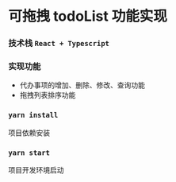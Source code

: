 # 可拖拽 todoList 功能实现

### 技术栈 `React + Typescript`

### 实现功能
+ 代办事项的增加、删除、修改、查询功能
+ 拖拽列表排序功能

### `yarn install`
项目依赖安装

### `yarn start`
项目开发环境启动